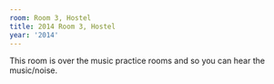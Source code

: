 ```yaml
---
room: Room 3, Hostel
title: 2014 Room 3, Hostel
year: '2014'
---
```


This room is over the music practice rooms and so you can hear the music/noise.